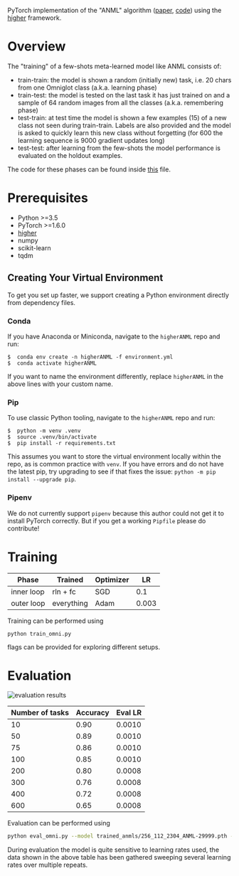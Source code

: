 PyTorch implementation of the "ANML" algorithm ([paper](https://arxiv.org/abs/2002.09571),
[code](https://github.com/uvm-neurobotics-lab/ANML)) using the [higher](https://github.com/facebookresearch/higher)
framework.

# Overview

The "training" of a few-shots meta-learned model like ANML consists of:
- train-train: the model is shown a random (initially new) task, i.e. 20 chars from one Omniglot class (a.k.a. learning phase)
- train-test: the model is tested on the last task it has just trained on and a sample of 64 random images from all the classes (a.k.a. remembering phase)
- test-train: at test time the model is shown a few examples (15) of a new class not seen during train-train. Labels are also provided and the model is asked to quickly learn this new class without forgetting (for 600 the learning sequence is 9000 gradient updates long)
- test-test: after learning from the few-shots the model performance is evaluated on the holdout examples.

The code for these phases can be found inside [this](anml.py) file.

# Prerequisites

- Python >=3.5 
- PyTorch >=1.6.0
- [higher](https://github.com/facebookresearch/higher)
- numpy
- scikit-learn
- tqdm

## Creating Your Virtual Environment

To get you set up faster, we support creating a Python environment directly from dependency files.

### Conda

If you have Anaconda or Miniconda, navigate to the `higherANML` repo and run:
```shell
$  conda env create -n higherANML -f environment.yml
$  conda activate higherANML
```
If you want to name the environment differently, replace `higherANML` in the above lines with your custom name.

### Pip

To use classic Python tooling, navigate to the `higherANML` repo and run:
```shell
$  python -m venv .venv
$  source .venv/bin/activate
$  pip install -r requirements.txt
```
This assumes you want to store the virtual environment locally within the repo, as is common practice with `venv`. If
you have errors and do not have the latest pip, try upgrading to see if that fixes the issue: `python -m pip install
--upgrade pip`.

### Pipenv

We do not currently support `pipenv` because this author could not get it to install PyTorch correctly.
But if you get a working `Pipfile` please do contribute!

# Training

Phase       | Trained    |  Optimizer  | LR
 ---------- | ---------  | ----------  | -----
 inner loop | rln + fc   | SGD         | 0.1
 outer loop | everything | Adam        | 0.003

Training can be performed using

```
python train_omni.py
``` 
flags can be provided for exploring different setups.

# Evaluation
![evaluation results](evaluation_results.png)

Number of tasks | Accuracy | Eval LR
----| ---- | ------- 
10  | 0.90 | 0.0010 
50  | 0.89 | 0.0010
75  | 0.86 | 0.0010 
100 | 0.85 | 0.0010 
200 | 0.80 | 0.0008 
300 | 0.76 | 0.0008 
400 | 0.72 | 0.0008 
600 | 0.65 | 0.0008

Evaluation can be performed using

```bash
python eval_omni.py --model trained_anmls/256_112_2304_ANML-29999.pth --classes 10 --lr 0.00085 --runs 10
```

During evaluation the model is quite sensitive to learning rates used, the data shown in the above table has been gathered sweeping several learning rates over multiple repeats.
